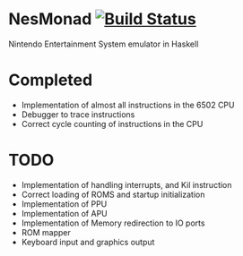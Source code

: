 NesMonad [![Build Status](https://travis-ci.org/RossMeikleham/NesMonad.svg?branch=master)](https://travis-ci.org/RossMeikleham/NesMonad)
============

Nintendo Entertainment System emulator in Haskell

Completed
========
- Implementation of almost all instructions in the 6502 CPU
- Debugger to trace instructions
- Correct cycle counting of instructions in the CPU

TODO
====
- Implementation of handling interrupts, and Kil instruction
- Correct loading of ROMS and startup initialization
- Implementation of PPU 
- Implementation of APU
- Implementation of Memory redirection to IO ports
- ROM mapper
- Keyboard input and graphics output
